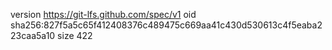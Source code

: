 version https://git-lfs.github.com/spec/v1
oid sha256:827f5a5c65f412408376c489475c669aa41c430d530613c4f5eaba223caa5a10
size 422
